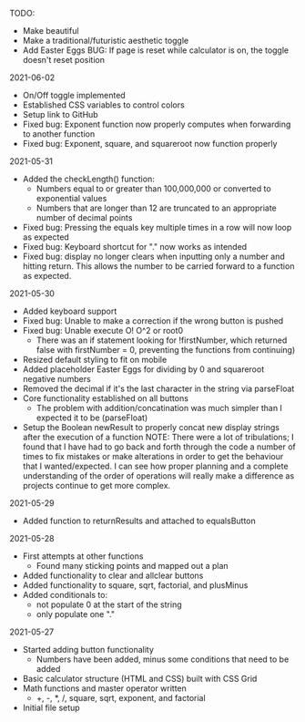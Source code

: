 TODO:
- Make beautiful
- Make a traditional/futuristic aesthetic toggle
- Add Easter Eggs
BUG: If page is reset while calculator is on, the toggle doesn't reset position
    
2021-06-02 
- On/Off toggle implemented
- Established CSS variables to control colors
- Setup link to GitHub
- Fixed bug: Exponent function now properly computes when forwarding to another function
- Fixed bug: Exponent, square, and squareroot now function properly

2021-05-31
- Added the checkLength() function:
  - Numbers equal to or greater than 100,000,000 or converted to exponential values
  - Numbers that are longer than 12 are truncated to an appropriate number of decimal points 
- Fixed bug: Pressing the equals key multiple times in a row will now loop as expected
- Fixed bug: Keyboard shortcut for "." now works as intended
- Fixed bug: display no longer clears when inputting only a number and hitting return. This allows the number to be carried forward to a function as expected.

2021-05-30
- Added keyboard support
- Fixed bug: Unable to make a correction if the wrong button is pushed
- Fixed bug: Unable execute O! O^2 or root0 
  - There was an if statement looking for !firstNumber, which returned false with firstNumber = 0, preventing the functions from continuing)
- Resized default styling to fit on mobile
- Added placeholder Easter Eggs for dividing by 0 and squareroot negative numbers
- Removed the decimal if it's the last character in the string via parseFloat
- Core functionality established on all buttons
  - The problem with addition/concatination was much simpler than I expected it to be (parseFloat)
- Setup the Boolean newResult to properly concat new display strings after the execution of a function
NOTE: There were a lot of tribulations; I found that I have had to go back and forth through the code a number of times to fix mistakes or make alterations in order to get the behaviour that I wanted/expected. I can see how proper planning and a complete understanding of the order of operations will really make a difference as projects continue to get more complex.

2021-05-29
- Added function to returnResults and attached to equalsButton

2021-05-28
- First attempts at other functions
  - Found many sticking points and mapped out a plan
- Added functionality to clear and allclear buttons
- Added functionality to square, sqrt, factorial, and plusMinus
- Added conditionals to:
  - not populate 0 at the start of the string 
  - only populate one "."

2021-05-27
- Started adding button functionality
  - Numbers have been added, minus some conditions that need to be added
- Basic calculator structure (HTML and CSS) built with CSS Grid
- Math functions and master operator written
  - +, -, *, /, square, sqrt, exponent, and factorial
- Initial file setup